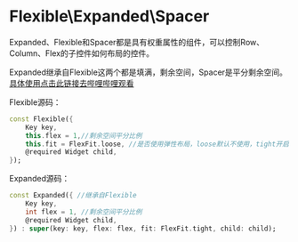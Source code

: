 # Flexible\Expanded\Spacer

Expanded、Flexible和Spacer都是具有权重属性的组件，可以控制Row、Column、Flex的子控件如何布局的控件。

Expanded继承自Flexible这两个都是填满，剩余空间，Spacer是平分剩余空间。 [具体使用点击此链接去哔哩哔哩观看](https://www.bilibili.com/video/BV1454y1D7tA/)


Flexible源码：
```dart
const Flexible({
    Key key,
    this.flex = 1,//剩余空间平分比例
    this.fit = FlexFit.loose, //是否使用弹性布局，loose默认不使用，tight开启
    @required Widget child,
});
```

Expanded源码：
```dart
const Expanded({ //继承自Flexible
    Key key,
    int flex = 1, //剩余空间平分比例
    @required Widget child,
}) : super(key: key, flex: flex, fit: FlexFit.tight, child: child);
```